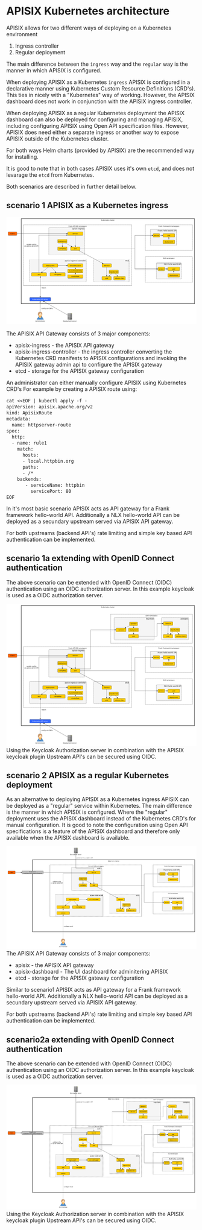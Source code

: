 # APISIX Kubernetes architecture

APISIX allows for two different ways of deploying on a Kubernetes environment
1. Ingress controller
2. Regular deployment

The main difference between the `ingress` way and the `regular` way is the manner in which APISIX is configured. 

When deploying APISIX as a Kubernetes `ingress` APISIX is configured in a declarative manner using Kubernetes Custom Resource Definitions (CRD's). This ties in nicely with a "Kubernetes" way of working. 
However, the APISIX dashboard does not work in conjunction with the APISIX ingress controller. 

When deploying APISIX as a regular Kubernetes deployment the APISIX dashboard can also be deployed for configuring and managing APISIX, including configuring APISIX using Open API specification files. However, APISIX does need either a separate ingress or another way to expose APISIX outside of the Kubernetes cluster. 

For both ways Helm charts (provided by APISIX) are the recommended way for installing. 

It is good to note that in both cases APISIX uses it's own `etcd`, and does not levarage the `etcd` from Kubernetes. 

Both scenarios are described in further detail below. 

## scenario 1 APISIX as a Kubernetes ingress

![Architecture setup Kubernetes ingress](diagrams/kubernetes-scenario1-ingress.png)

The APISIX API Gateway consists of 3 major components:
- apisix-ingress  - the APISIX API gateway
- apisix-ingress-controller - the ingress controller converting the Kubernetes CRD manifests to APISIX configurations and invoking the APISIX gateway admin api to configure the APISIX gateway
- etcd - storage for the APISIX gateway configuration

An administrator can either manually configure APISIX using Kubernetes CRD's
For example by creating a APISIX route using:
```shell
cat <<EOF | kubectl apply -f -
apiVersion: apisix.apache.org/v2
kind: ApisixRoute
metadata:
  name: httpserver-route
spec:
  http:
  - name: rule1
    match:
      hosts:
      - local.httpbin.org
      paths:
      - /*
    backends:
       - serviceName: httpbin
         servicePort: 80
EOF
```

In it's most basic scenario APISIX acts as API gateway for a Frank framework hello-world API. 
Additionally a NLX hello-world API can be deployed as a secundary upstream served via APISIX API gateway. 

For both upstreams (backend API's) rate limiting and simple key based API authentication can be implemented. 

## scenario 1a extending with OpenID Connect authentication
The above scenario can be extended with OpenID Connect (OIDC) authentication using an OIDC authorization server. In this example keycloak is used as a OIDC authorization server. 

![Architecture setup Kubernetes ingress with OIDC](diagrams/kubernetes-scenario1a-ingress-auth-server.png)
Using the Keycloak Authorization server in combination with the APISIX keycloak plugin Upstream API's can be secured using OIDC.

## scenario 2 APISIX as a regular Kubernetes deployment

As an alternative to deploying APISIX as a Kubernetes ingress APISIX can be deployed as a "regular" service within Kubernetes. The main difference is the manner in which APISIX is configured. Where the "regular" deployment uses the APISIX dashboard instead of the Kubernetes CRD's for manual configuration. It is good to note the configuration using Open API specifications is a feature of the APISIX dashboard and therefore only available when the APISIX dashboard is available. 

![Architecture setup Kubernetes deploymenmt](diagrams/kubernetes-scenario2.png)
The APISIX API Gateway consists of 3 major components:
- apisix - the APISIX API gateway
- apisix-dashboard - The UI dashboard for adminitering APISIX
- etcd - storage for the APISIX gateway configuration

Similar to scenario1 APISIX acts as API gateway for a Frank framework hello-world API. 
Additionally a NLX hello-world API can be deployed as a secundary upstream served via APISIX API gateway. 

For both upstreams (backend API's) rate limiting and simple key based API authentication can be implemented. 

## scenario2a extending with OpenID Connect authentication
The above scenario can be extended with OpenID Connect (OIDC) authentication using an OIDC authorization server. In this example keycloak is used as a OIDC authorization server. 

![Architecture setup Kubernetes deployment with OIDC](diagrams/kubernetes-scenario2a-auth-server.png)
Using the Keycloak Authorization server in combination with the APISIX keycloak plugin Upstream API's can be secured using OIDC.